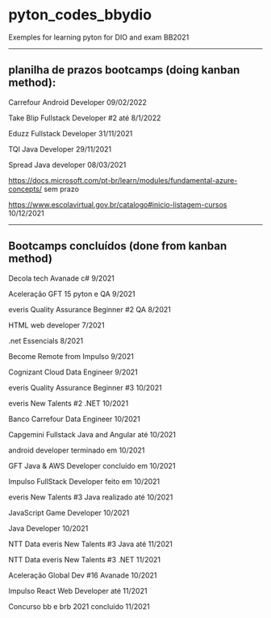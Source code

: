 # pyton_codes_bbydio
Exemples for learning pyton for DIO and exam BB2021


------------------------------------------------------------------
planilha de prazos bootcamps (doing kanban method):
------------------------------------------------------------------

Carrefour Android Developer     09/02/2022

Take Blip Fullstack Developer #2 até 8/1/2022

Eduzz Fullstack Developer       31/11/2021

TQI Java Developer              29/11/2021

Spread Java developer           08/03/2021

https://docs.microsoft.com/pt-br/learn/modules/fundamental-azure-concepts/ sem prazo

https://www.escolavirtual.gov.br/catalogo#inicio-listagem-cursos 10/12/2021


------------------------------------------------------------
Bootcamps concluídos (done from kanban method)
------------------------------------------------------------

Decola tech Avanade c# 9/2021

Aceleração GFT 15 pyton e QA 9/2021

everis Quality Assurance Beginner #2 QA 8/2021

HTML web developer 7/2021

.net Essencials 8/2021

Become Remote from Impulso 9/2021

Cognizant Cloud Data Engineer 9/2021

everis Quality Assurance Beginner #3 10/2021

everis New Talents #2 .NET 10/2021

Banco Carrefour Data Engineer 10/2021

Capgemini Fullstack Java and Angular até 10/2021

android developer terminado em 10/2021

GFT Java & AWS Developer concluído em 10/2021

Impulso FullStack Developer feito em 10/2021

everis New Talents #3 Java realizado até 10/2021

JavaScript Game Developer       10/2021

Java Developer                  10/2021

NTT Data everis New Talents #3 Java até  11/2021

NTT Data everis New Talents #3 .NET      11/2021

Aceleração Global Dev #16 Avanade 10/2021

Impulso React Web Developer até 11/2021

Concurso bb e brb 2021 concluído 11/2021



